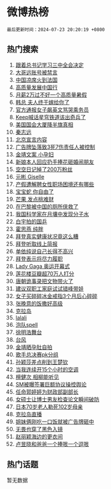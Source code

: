 # 微博热榜

`最后更新时间：2024-07-23 20:20:19 +0800`

## 热门搜索

1. [跟着总书记学习三中全会决定](https://m.weibo.cn/search?containerid=100103type%3D1%26t%3D10%26q%3D%23%E8%B7%9F%E7%9D%80%E6%80%BB%E4%B9%A6%E8%AE%B0%E5%AD%A6%E4%B9%A0%E4%B8%89%E4%B8%AD%E5%85%A8%E4%BC%9A%E5%86%B3%E5%AE%9A%23&stream_entry_id=51&isnewpage=1&extparam=seat%3D1%26c_type%3D51%26cate%3D10103%26filter_type%3Drealtimehot%26q%3D%2523%25E8%25B7%259F%25E7%259D%2580%25E6%2580%25BB%25E4%25B9%25A6%25E8%25AE%25B0%25E5%25AD%25A6%25E4%25B9%25A0%25E4%25B8%2589%25E4%25B8%25AD%25E5%2585%25A8%25E4%25BC%259A%25E5%2586%25B3%25E5%25AE%259A%2523%26dgr%3D0%26stream_entry_id%3D51%26pos%3D0%26display_time%3D1721737217%26pre_seqid%3D1721737217823923599227)
1. [大哥远账号被禁言](https://m.weibo.cn/search?containerid=100103type%3D1%26t%3D10%26q%3D%23%E5%A4%A7%E5%93%A5%E8%BF%9C%E8%B4%A6%E5%8F%B7%E8%A2%AB%E7%A6%81%E8%A8%80%23&stream_entry_id=31&isnewpage=1&extparam=seat%3D1%26cate%3D5001%26realpos%3D1%26dgr%3D0%26stream_entry_id%3D31%26c_type%3D31%26q%3D%2523%25E5%25A4%25A7%25E5%2593%25A5%25E8%25BF%259C%25E8%25B4%25A6%25E5%258F%25B7%25E8%25A2%25AB%25E7%25A6%2581%25E8%25A8%2580%2523%26filter_type%3Drealtimehot%26pos%3D0%26band_rank%3D1%26flag%3D1%26lcate%3D5001%26display_time%3D1721737217%26pre_seqid%3D1721737217823923599227)
1. [中国凉席火到法国](https://m.weibo.cn/search?containerid=100103type%3D1%26t%3D10%26q%3D%23%E4%B8%AD%E5%9B%BD%E5%87%89%E5%B8%AD%E7%81%AB%E5%88%B0%E6%B3%95%E5%9B%BD%23&stream_entry_id=31&isnewpage=1&extparam=seat%3D1%26cate%3D5001%26realpos%3D2%26dgr%3D0%26stream_entry_id%3D31%26c_type%3D31%26q%3D%2523%25E4%25B8%25AD%25E5%259B%25BD%25E5%2587%2589%25E5%25B8%25AD%25E7%2581%25AB%25E5%2588%25B0%25E6%25B3%2595%25E5%259B%25BD%2523%26filter_type%3Drealtimehot%26pos%3D1%26band_rank%3D2%26flag%3D1%26lcate%3D5001%26display_time%3D1721737217%26pre_seqid%3D1721737217823923599227)
1. [高质量发展中国行](https://m.weibo.cn/search?containerid=100103type%3D1%26t%3D10%26q%3D%23%E9%AB%98%E8%B4%A8%E9%87%8F%E5%8F%91%E5%B1%95%E4%B8%AD%E5%9B%BD%E8%A1%8C%23&stream_entry_id=31&isnewpage=1&extparam=seat%3D1%26cate%3D5001%26realpos%3D3%26dgr%3D0%26stream_entry_id%3D31%26c_type%3D31%26q%3D%2523%25E9%25AB%2598%25E8%25B4%25A8%25E9%2587%258F%25E5%258F%2591%25E5%25B1%2595%25E4%25B8%25AD%25E5%259B%25BD%25E8%25A1%258C%2523%26filter_type%3Drealtimehot%26pos%3D2%26band_rank%3D3%26flag%3D0%26lcate%3D5001%26display_time%3D1721737217%26pre_seqid%3D1721737217823923599227)
1. [月薪2万过不好一个高质量暑假](https://m.weibo.cn/search?containerid=100103type%3D1%26t%3D10%26q%3D%23%E6%9C%88%E8%96%AA2%E4%B8%87%E8%BF%87%E4%B8%8D%E5%A5%BD%E4%B8%80%E4%B8%AA%E9%AB%98%E8%B4%A8%E9%87%8F%E6%9A%91%E5%81%87%23&stream_entry_id=31&isnewpage=1&extparam=seat%3D1%26cate%3D5001%26realpos%3D4%26dgr%3D0%26stream_entry_id%3D31%26c_type%3D31%26q%3D%2523%25E6%259C%2588%25E8%2596%25AA2%25E4%25B8%2587%25E8%25BF%2587%25E4%25B8%258D%25E5%25A5%25BD%25E4%25B8%2580%25E4%25B8%25AA%25E9%25AB%2598%25E8%25B4%25A8%25E9%2587%258F%25E6%259A%2591%25E5%2581%2587%2523%26filter_type%3Drealtimehot%26pos%3D3%26band_rank%3D4%26flag%3D2%26lcate%3D5001%26display_time%3D1721737217%26pre_seqid%3D1721737217823923599227)
1. [韩总 夫人终于嫁给你了](https://m.weibo.cn/search?containerid=100103type%3D1%26t%3D10%26q%3D%E9%9F%A9%E6%80%BB+%E5%A4%AB%E4%BA%BA%E7%BB%88%E4%BA%8E%E5%AB%81%E7%BB%99%E4%BD%A0%E4%BA%86&stream_entry_id=31&isnewpage=1&extparam=seat%3D1%26cate%3D5001%26realpos%3D5%26dgr%3D0%26stream_entry_id%3D31%26c_type%3D31%26q%3D%25E9%259F%25A9%25E6%2580%25BB%2520%25E5%25A4%25AB%25E4%25BA%25BA%25E7%25BB%2588%25E4%25BA%258E%25E5%25AB%2581%25E7%25BB%2599%25E4%25BD%25A0%25E4%25BA%2586%26filter_type%3Drealtimehot%26pos%3D4%26band_rank%3D5%26flag%3D1%26lcate%3D5001%26display_time%3D1721737217%26pre_seqid%3D1721737217823923599227)
1. [官方通报女子飙英文骂哭乘务员](https://m.weibo.cn/search?containerid=100103type%3D1%26t%3D10%26q%3D%23%E5%AE%98%E6%96%B9%E9%80%9A%E6%8A%A5%E5%A5%B3%E5%AD%90%E9%A3%99%E8%8B%B1%E6%96%87%E9%AA%82%E5%93%AD%E4%B9%98%E5%8A%A1%E5%91%98%23&stream_entry_id=31&isnewpage=1&extparam=seat%3D1%26cate%3D5001%26realpos%3D6%26dgr%3D0%26stream_entry_id%3D31%26c_type%3D31%26q%3D%2523%25E5%25AE%2598%25E6%2596%25B9%25E9%2580%259A%25E6%258A%25A5%25E5%25A5%25B3%25E5%25AD%2590%25E9%25A3%2599%25E8%258B%25B1%25E6%2596%2587%25E9%25AA%2582%25E5%2593%25AD%25E4%25B9%2598%25E5%258A%25A1%25E5%2591%2598%2523%26filter_type%3Drealtimehot%26pos%3D5%26band_rank%3D6%26flag%3D0%26lcate%3D5001%26display_time%3D1721737217%26pre_seqid%3D1721737217823923599227)
1. [Keep喊话星穹铁道该出奇兵了](https://m.weibo.cn/search?containerid=100103type%3D1%26t%3D10%26q%3D%23Keep%E5%96%8A%E8%AF%9D%E6%98%9F%E7%A9%B9%E9%93%81%E9%81%93%E8%AF%A5%E5%87%BA%E5%A5%87%E5%85%B5%E4%BA%86%23&stream_entry_id=31&isnewpage=1&extparam=seat%3D1%26is_ad_pos%3D1%26cate%3D5001%26q%3D%2523Keep%25E5%2596%258A%25E8%25AF%259D%25E6%2598%259F%25E7%25A9%25B9%25E9%2593%2581%25E9%2581%2593%25E8%25AF%25A5%25E5%2587%25BA%25E5%25A5%2587%25E5%2585%25B5%25E4%25BA%2586%2523%26dgr%3D0%26stream_entry_id%3D31%26adid%3D246752%26pos%3D6%26topic_ad%3D1%26lcate%3D5001%26filter_type%3Drealtimehot%26band_rank%3D7%26c_type%3D31%26display_time%3D1721737217%26pre_seqid%3D1721737217823923599227)
1. [美国国会大厦降半旗真相](https://m.weibo.cn/search?containerid=100103type%3D1%26t%3D10%26q%3D%23%E7%BE%8E%E5%9B%BD%E5%9B%BD%E4%BC%9A%E5%A4%A7%E5%8E%A6%E9%99%8D%E5%8D%8A%E6%97%97%E7%9C%9F%E7%9B%B8%23&stream_entry_id=31&isnewpage=1&extparam=seat%3D1%26cate%3D5001%26realpos%3D7%26dgr%3D0%26stream_entry_id%3D31%26c_type%3D31%26q%3D%2523%25E7%25BE%258E%25E5%259B%25BD%25E5%259B%25BD%25E4%25BC%259A%25E5%25A4%25A7%25E5%258E%25A6%25E9%2599%258D%25E5%258D%258A%25E6%2597%2597%25E7%259C%259F%25E7%259B%25B8%2523%26filter_type%3Drealtimehot%26pos%3D7%26band_rank%3D7%26flag%3D0%26lcate%3D5001%26display_time%3D1721737217%26pre_seqid%3D1721737217823923599227)
1. [秦志远](https://m.weibo.cn/search?containerid=100103type%3D1%26t%3D10%26q%3D%E7%A7%A6%E5%BF%97%E8%BF%9C&stream_entry_id=31&isnewpage=1&extparam=seat%3D1%26cate%3D5001%26realpos%3D8%26dgr%3D0%26stream_entry_id%3D31%26c_type%3D31%26q%3D%25E7%25A7%25A6%25E5%25BF%2597%25E8%25BF%259C%26filter_type%3Drealtimehot%26pos%3D8%26band_rank%3D8%26flag%3D0%26lcate%3D5001%26display_time%3D1721737217%26pre_seqid%3D1721737217823923599227)
1. [北京宣言内容](https://m.weibo.cn/search?containerid=100103type%3D1%26t%3D10%26q%3D%23%E5%8C%97%E4%BA%AC%E5%AE%A3%E8%A8%80%E5%86%85%E5%AE%B9%23&stream_entry_id=31&isnewpage=1&extparam=seat%3D1%26cate%3D5001%26realpos%3D9%26dgr%3D0%26stream_entry_id%3D31%26c_type%3D31%26q%3D%2523%25E5%258C%2597%25E4%25BA%25AC%25E5%25AE%25A3%25E8%25A8%2580%25E5%2586%2585%25E5%25AE%25B9%2523%26filter_type%3Drealtimehot%26pos%3D9%26band_rank%3D9%26flag%3D0%26lcate%3D5001%26display_time%3D1721737217%26pre_seqid%3D1721737217823923599227)
1. [广告牌坠落致3死7伤责任人被控制](https://m.weibo.cn/search?containerid=100103type%3D1%26t%3D10%26q%3D%23%E5%B9%BF%E5%91%8A%E7%89%8C%E5%9D%A0%E8%90%BD%E8%87%B43%E6%AD%BB7%E4%BC%A4%E8%B4%A3%E4%BB%BB%E4%BA%BA%E8%A2%AB%E6%8E%A7%E5%88%B6%23&stream_entry_id=31&isnewpage=1&extparam=seat%3D1%26cate%3D5001%26realpos%3D10%26dgr%3D0%26stream_entry_id%3D31%26c_type%3D31%26q%3D%2523%25E5%25B9%25BF%25E5%2591%258A%25E7%2589%258C%25E5%259D%25A0%25E8%2590%25BD%25E8%2587%25B43%25E6%25AD%25BB7%25E4%25BC%25A4%25E8%25B4%25A3%25E4%25BB%25BB%25E4%25BA%25BA%25E8%25A2%25AB%25E6%258E%25A7%25E5%2588%25B6%2523%26filter_type%3Drealtimehot%26pos%3D10%26band_rank%3D10%26flag%3D0%26lcate%3D5001%26display_time%3D1721737217%26pre_seqid%3D1721737217823923599227)
1. [金靖文案 小孕妇](https://m.weibo.cn/search?containerid=100103type%3D1%26t%3D10%26q%3D%E9%87%91%E9%9D%96%E6%96%87%E6%A1%88+%E5%B0%8F%E5%AD%95%E5%A6%87&stream_entry_id=31&isnewpage=1&extparam=seat%3D1%26cate%3D5001%26realpos%3D11%26dgr%3D0%26stream_entry_id%3D31%26c_type%3D31%26q%3D%25E9%2587%2591%25E9%259D%2596%25E6%2596%2587%25E6%25A1%2588%2520%25E5%25B0%258F%25E5%25AD%2595%25E5%25A6%2587%26filter_type%3Drealtimehot%26pos%3D11%26band_rank%3D11%26flag%3D1%26lcate%3D5001%26display_time%3D1721737217%26pre_seqid%3D1721737217823923599227)
1. [新娘本人回应扔手捧花砸婚闹朋友](https://m.weibo.cn/search?containerid=100103type%3D1%26t%3D10%26q%3D%23%E6%96%B0%E5%A8%98%E6%9C%AC%E4%BA%BA%E5%9B%9E%E5%BA%94%E6%89%94%E6%89%8B%E6%8D%A7%E8%8A%B1%E7%A0%B8%E5%A9%9A%E9%97%B9%E6%9C%8B%E5%8F%8B%23&stream_entry_id=31&isnewpage=1&extparam=seat%3D1%26cate%3D5001%26realpos%3D12%26dgr%3D0%26stream_entry_id%3D31%26c_type%3D31%26q%3D%2523%25E6%2596%25B0%25E5%25A8%2598%25E6%259C%25AC%25E4%25BA%25BA%25E5%259B%259E%25E5%25BA%2594%25E6%2589%2594%25E6%2589%258B%25E6%258D%25A7%25E8%258A%25B1%25E7%25A0%25B8%25E5%25A9%259A%25E9%2597%25B9%25E6%259C%258B%25E5%258F%258B%2523%26filter_type%3Drealtimehot%26pos%3D12%26band_rank%3D12%26flag%3D1%26lcate%3D5001%26display_time%3D1721737217%26pre_seqid%3D1721737217823923599227)
1. [空空日记掉了200万粉丝](https://m.weibo.cn/search?containerid=100103type%3D1%26t%3D10%26q%3D%23%E7%A9%BA%E7%A9%BA%E6%97%A5%E8%AE%B0%E6%8E%89%E4%BA%86200%E4%B8%87%E7%B2%89%E4%B8%9D%23&stream_entry_id=31&isnewpage=1&extparam=seat%3D1%26cate%3D5001%26realpos%3D13%26dgr%3D0%26stream_entry_id%3D31%26c_type%3D31%26q%3D%2523%25E7%25A9%25BA%25E7%25A9%25BA%25E6%2597%25A5%25E8%25AE%25B0%25E6%258E%2589%25E4%25BA%2586200%25E4%25B8%2587%25E7%25B2%2589%25E4%25B8%259D%2523%26filter_type%3Drealtimehot%26pos%3D13%26band_rank%3D13%26flag%3D1%26lcate%3D5001%26display_time%3D1721737217%26pre_seqid%3D1721737217823923599227)
1. [元彬 Giselle](https://m.weibo.cn/search?containerid=100103type%3D1%26t%3D10%26q%3D%E5%85%83%E5%BD%AC+Giselle&stream_entry_id=31&isnewpage=1&extparam=seat%3D1%26cate%3D5001%26realpos%3D14%26dgr%3D0%26stream_entry_id%3D31%26c_type%3D31%26q%3D%25E5%2585%2583%25E5%25BD%25AC%2520Giselle%26filter_type%3Drealtimehot%26pos%3D14%26band_rank%3D14%26flag%3D1%26lcate%3D5001%26display_time%3D1721737217%26pre_seqid%3D1721737217823923599227)
1. [产假遭解聘女性职场困境还有哪些](https://m.weibo.cn/search?containerid=100103type%3D1%26t%3D10%26q%3D%23%E4%BA%A7%E5%81%87%E9%81%AD%E8%A7%A3%E8%81%98%E5%A5%B3%E6%80%A7%E8%81%8C%E5%9C%BA%E5%9B%B0%E5%A2%83%E8%BF%98%E6%9C%89%E5%93%AA%E4%BA%9B%23&stream_entry_id=31&isnewpage=1&extparam=seat%3D1%26cate%3D5001%26realpos%3D15%26dgr%3D0%26stream_entry_id%3D31%26c_type%3D31%26q%3D%2523%25E4%25BA%25A7%25E5%2581%2587%25E9%2581%25AD%25E8%25A7%25A3%25E8%2581%2598%25E5%25A5%25B3%25E6%2580%25A7%25E8%2581%258C%25E5%259C%25BA%25E5%259B%25B0%25E5%25A2%2583%25E8%25BF%2598%25E6%259C%2589%25E5%2593%25AA%25E4%25BA%259B%2523%26filter_type%3Drealtimehot%26pos%3D15%26band_rank%3D15%26flag%3D1%26lcate%3D5001%26display_time%3D1721737217%26pre_seqid%3D1721737217823923599227)
1. [宝宝蛇 你自由了](https://m.weibo.cn/search?containerid=100103type%3D1%26t%3D10%26q%3D%E5%AE%9D%E5%AE%9D%E8%9B%87+%E4%BD%A0%E8%87%AA%E7%94%B1%E4%BA%86&stream_entry_id=31&isnewpage=1&extparam=seat%3D1%26cate%3D5001%26realpos%3D16%26dgr%3D0%26stream_entry_id%3D31%26c_type%3D31%26q%3D%25E5%25AE%259D%25E5%25AE%259D%25E8%259B%2587%2520%25E4%25BD%25A0%25E8%2587%25AA%25E7%2594%25B1%25E4%25BA%2586%26filter_type%3Drealtimehot%26pos%3D16%26band_rank%3D16%26flag%3D0%26lcate%3D5001%26display_time%3D1721737217%26pre_seqid%3D1721737217823923599227)
1. [芒果 发点桃难财](https://m.weibo.cn/search?containerid=100103type%3D1%26t%3D10%26q%3D%E8%8A%92%E6%9E%9C+%E5%8F%91%E7%82%B9%E6%A1%83%E9%9A%BE%E8%B4%A2&stream_entry_id=31&isnewpage=1&extparam=seat%3D1%26cate%3D5001%26realpos%3D17%26dgr%3D0%26stream_entry_id%3D31%26c_type%3D31%26q%3D%25E8%258A%2592%25E6%259E%259C%2520%25E5%258F%2591%25E7%2582%25B9%25E6%25A1%2583%25E9%259A%25BE%25E8%25B4%25A2%26filter_type%3Drealtimehot%26pos%3D17%26band_rank%3D17%26flag%3D2%26lcate%3D5001%26display_time%3D1721737217%26pre_seqid%3D1721737217823923599227)
1. [在巴黎被中国的厕所侠救了](https://m.weibo.cn/search?containerid=100103type%3D1%26t%3D10%26q%3D%23%E5%9C%A8%E5%B7%B4%E9%BB%8E%E8%A2%AB%E4%B8%AD%E5%9B%BD%E7%9A%84%E5%8E%95%E6%89%80%E4%BE%A0%E6%95%91%E4%BA%86%23&stream_entry_id=31&isnewpage=1&extparam=seat%3D1%26cate%3D5001%26realpos%3D18%26dgr%3D0%26stream_entry_id%3D31%26c_type%3D31%26q%3D%2523%25E5%259C%25A8%25E5%25B7%25B4%25E9%25BB%258E%25E8%25A2%25AB%25E4%25B8%25AD%25E5%259B%25BD%25E7%259A%2584%25E5%258E%2595%25E6%2589%2580%25E4%25BE%25A0%25E6%2595%2591%25E4%25BA%2586%2523%26filter_type%3Drealtimehot%26pos%3D18%26band_rank%3D18%26flag%3D0%26lcate%3D5001%26display_time%3D1721737217%26pre_seqid%3D1721737217823923599227)
1. [我国科学家在月壤中发现分子水](https://m.weibo.cn/search?containerid=100103type%3D1%26t%3D10%26q%3D%23%E6%88%91%E5%9B%BD%E7%A7%91%E5%AD%A6%E5%AE%B6%E5%9C%A8%E6%9C%88%E5%A3%A4%E4%B8%AD%E5%8F%91%E7%8E%B0%E5%88%86%E5%AD%90%E6%B0%B4%23&stream_entry_id=31&isnewpage=1&extparam=seat%3D1%26cate%3D5001%26realpos%3D19%26dgr%3D0%26stream_entry_id%3D31%26c_type%3D31%26q%3D%2523%25E6%2588%2591%25E5%259B%25BD%25E7%25A7%2591%25E5%25AD%25A6%25E5%25AE%25B6%25E5%259C%25A8%25E6%259C%2588%25E5%25A3%25A4%25E4%25B8%25AD%25E5%258F%2591%25E7%258E%25B0%25E5%2588%2586%25E5%25AD%2590%25E6%25B0%25B4%2523%26filter_type%3Drealtimehot%26pos%3D19%26band_rank%3D19%26flag%3D0%26lcate%3D5001%26display_time%3D1721737217%26pre_seqid%3D1721737217823923599227)
1. [白宇拍的国乒](https://m.weibo.cn/search?containerid=100103type%3D1%26t%3D10%26q%3D%E7%99%BD%E5%AE%87%E6%8B%8D%E7%9A%84%E5%9B%BD%E4%B9%92&stream_entry_id=31&isnewpage=1&extparam=seat%3D1%26cate%3D5001%26realpos%3D20%26dgr%3D0%26stream_entry_id%3D31%26c_type%3D31%26q%3D%25E7%2599%25BD%25E5%25AE%2587%25E6%258B%258D%25E7%259A%2584%25E5%259B%25BD%25E4%25B9%2592%26filter_type%3Drealtimehot%26pos%3D20%26band_rank%3D20%26flag%3D1%26lcate%3D5001%26display_time%3D1721737217%26pre_seqid%3D1721737217823923599227)
1. [霍思燕 纯胖](https://m.weibo.cn/search?containerid=100103type%3D1%26t%3D10%26q%3D%E9%9C%8D%E6%80%9D%E7%87%95+%E7%BA%AF%E8%83%96&stream_entry_id=31&isnewpage=1&extparam=seat%3D1%26cate%3D5001%26realpos%3D21%26dgr%3D0%26stream_entry_id%3D31%26c_type%3D31%26q%3D%25E9%259C%258D%25E6%2580%259D%25E7%2587%2595%2520%25E7%25BA%25AF%25E8%2583%2596%26filter_type%3Drealtimehot%26pos%3D21%26band_rank%3D21%26flag%3D2%26lcate%3D5001%26display_time%3D1721737217%26pre_seqid%3D1721737217823923599227)
1. [拜登真实健康状况竟这么糟](https://m.weibo.cn/search?containerid=100103type%3D1%26t%3D10%26q%3D%23%E6%8B%9C%E7%99%BB%E7%9C%9F%E5%AE%9E%E5%81%A5%E5%BA%B7%E7%8A%B6%E5%86%B5%E7%AB%9F%E8%BF%99%E4%B9%88%E7%B3%9F%23&stream_entry_id=31&isnewpage=1&extparam=seat%3D1%26cate%3D5001%26realpos%3D22%26dgr%3D0%26stream_entry_id%3D31%26c_type%3D31%26q%3D%2523%25E6%258B%259C%25E7%2599%25BB%25E7%259C%259F%25E5%25AE%259E%25E5%2581%25A5%25E5%25BA%25B7%25E7%258A%25B6%25E5%2586%25B5%25E7%25AB%259F%25E8%25BF%2599%25E4%25B9%2588%25E7%25B3%259F%2523%26filter_type%3Drealtimehot%26pos%3D22%26band_rank%3D22%26flag%3D0%26lcate%3D5001%26display_time%3D1721737217%26pre_seqid%3D1721737217823923599227)
1. [拜登听取线上简报](https://m.weibo.cn/search?containerid=100103type%3D1%26t%3D10%26q%3D%23%E6%8B%9C%E7%99%BB%E5%90%AC%E5%8F%96%E7%BA%BF%E4%B8%8A%E7%AE%80%E6%8A%A5%23&stream_entry_id=31&isnewpage=1&extparam=seat%3D1%26cate%3D5001%26realpos%3D23%26dgr%3D0%26stream_entry_id%3D31%26c_type%3D31%26q%3D%2523%25E6%258B%259C%25E7%2599%25BB%25E5%2590%25AC%25E5%258F%2596%25E7%25BA%25BF%25E4%25B8%258A%25E7%25AE%2580%25E6%258A%25A5%2523%26filter_type%3Drealtimehot%26pos%3D23%26band_rank%3D23%26flag%3D0%26lcate%3D5001%26display_time%3D1721737217%26pre_seqid%3D1721737217823923599227)
1. [单依纯说自己长得不高兴](https://m.weibo.cn/search?containerid=100103type%3D1%26t%3D10%26q%3D%23%E5%8D%95%E4%BE%9D%E7%BA%AF%E8%AF%B4%E8%87%AA%E5%B7%B1%E9%95%BF%E5%BE%97%E4%B8%8D%E9%AB%98%E5%85%B4%23&stream_entry_id=31&isnewpage=1&extparam=seat%3D1%26cate%3D5001%26realpos%3D24%26dgr%3D0%26stream_entry_id%3D31%26c_type%3D31%26q%3D%2523%25E5%258D%2595%25E4%25BE%259D%25E7%25BA%25AF%25E8%25AF%25B4%25E8%2587%25AA%25E5%25B7%25B1%25E9%2595%25BF%25E5%25BE%2597%25E4%25B8%258D%25E9%25AB%2598%25E5%2585%25B4%2523%26filter_type%3Drealtimehot%26pos%3D24%26band_rank%3D24%26flag%3D1%26lcate%3D5001%26display_time%3D1721737217%26pre_seqid%3D1721737217823923599227)
1. [拜登表示将尽力履职](https://m.weibo.cn/search?containerid=100103type%3D1%26t%3D10%26q%3D%23%E6%8B%9C%E7%99%BB%E8%A1%A8%E7%A4%BA%E5%B0%86%E5%B0%BD%E5%8A%9B%E5%B1%A5%E8%81%8C%23&stream_entry_id=31&isnewpage=1&extparam=seat%3D1%26cate%3D5001%26realpos%3D25%26dgr%3D0%26stream_entry_id%3D31%26c_type%3D31%26q%3D%2523%25E6%258B%259C%25E7%2599%25BB%25E8%25A1%25A8%25E7%25A4%25BA%25E5%25B0%2586%25E5%25B0%25BD%25E5%258A%259B%25E5%25B1%25A5%25E8%2581%258C%2523%26filter_type%3Drealtimehot%26pos%3D25%26band_rank%3D25%26flag%3D0%26lcate%3D5001%26display_time%3D1721737217%26pre_seqid%3D1721737217823923599227)
1. [Lady Gaga 奥运开幕式](https://m.weibo.cn/search?containerid=100103type%3D1%26t%3D10%26q%3DLady+Gaga+%E5%A5%A5%E8%BF%90%E5%BC%80%E5%B9%95%E5%BC%8F&stream_entry_id=31&isnewpage=1&extparam=seat%3D1%26cate%3D5001%26realpos%3D26%26dgr%3D0%26stream_entry_id%3D31%26c_type%3D31%26q%3DLady%2520Gaga%2520%25E5%25A5%25A5%25E8%25BF%2590%25E5%25BC%2580%25E5%25B9%2595%25E5%25BC%258F%26filter_type%3Drealtimehot%26pos%3D26%26band_rank%3D26%26flag%3D1%26lcate%3D5001%26display_time%3D1721737217%26pre_seqid%3D1721737217823923599227)
1. [莲花楼豆瓣超70万人打分](https://m.weibo.cn/search?containerid=100103type%3D1%26t%3D10%26q%3D%23%E8%8E%B2%E8%8A%B1%E6%A5%BC%E8%B1%86%E7%93%A3%E8%B6%8570%E4%B8%87%E4%BA%BA%E6%89%93%E5%88%86%23&stream_entry_id=31&isnewpage=1&extparam=seat%3D1%26cate%3D5001%26realpos%3D27%26dgr%3D0%26stream_entry_id%3D31%26c_type%3D31%26q%3D%2523%25E8%258E%25B2%25E8%258A%25B1%25E6%25A5%25BC%25E8%25B1%2586%25E7%2593%25A3%25E8%25B6%258570%25E4%25B8%2587%25E4%25BA%25BA%25E6%2589%2593%25E5%2588%2586%2523%26filter_type%3Drealtimehot%26pos%3D27%26band_rank%3D27%26flag%3D1%26lcate%3D5001%26display_time%3D1721737217%26pre_seqid%3D1721737217823923599227)
1. [唐朝诡事录把文物带火了](https://m.weibo.cn/search?containerid=100103type%3D1%26t%3D10%26q%3D%23%E5%94%90%E6%9C%9D%E8%AF%A1%E4%BA%8B%E5%BD%95%E6%8A%8A%E6%96%87%E7%89%A9%E5%B8%A6%E7%81%AB%E4%BA%86%23&stream_entry_id=31&isnewpage=1&extparam=seat%3D1%26cate%3D5001%26realpos%3D28%26dgr%3D0%26stream_entry_id%3D31%26c_type%3D31%26q%3D%2523%25E5%2594%2590%25E6%259C%259D%25E8%25AF%25A1%25E4%25BA%258B%25E5%25BD%2595%25E6%258A%258A%25E6%2596%2587%25E7%2589%25A9%25E5%25B8%25A6%25E7%2581%25AB%25E4%25BA%2586%2523%26filter_type%3Drealtimehot%26pos%3D28%26band_rank%3D28%26flag%3D1%26lcate%3D5001%26display_time%3D1721737217%26pre_seqid%3D1721737217823923599227)
1. [建议双职工家庭试试错峰带娃](https://m.weibo.cn/search?containerid=100103type%3D1%26t%3D10%26q%3D%23%E5%BB%BA%E8%AE%AE%E5%8F%8C%E8%81%8C%E5%B7%A5%E5%AE%B6%E5%BA%AD%E8%AF%95%E8%AF%95%E9%94%99%E5%B3%B0%E5%B8%A6%E5%A8%83%23&stream_entry_id=31&isnewpage=1&extparam=seat%3D1%26cate%3D5001%26realpos%3D29%26dgr%3D0%26stream_entry_id%3D31%26c_type%3D31%26q%3D%2523%25E5%25BB%25BA%25E8%25AE%25AE%25E5%258F%258C%25E8%2581%258C%25E5%25B7%25A5%25E5%25AE%25B6%25E5%25BA%25AD%25E8%25AF%2595%25E8%25AF%2595%25E9%2594%2599%25E5%25B3%25B0%25E5%25B8%25A6%25E5%25A8%2583%2523%26filter_type%3Drealtimehot%26pos%3D29%26band_rank%3D29%26flag%3D0%26lcate%3D5001%26display_time%3D1721737217%26pre_seqid%3D1721737217823923599227)
1. [女子买碎碎冰金戒指3个月后心碎碎](https://m.weibo.cn/search?containerid=100103type%3D1%26t%3D10%26q%3D%23%E5%A5%B3%E5%AD%90%E4%B9%B0%E7%A2%8E%E7%A2%8E%E5%86%B0%E9%87%91%E6%88%92%E6%8C%873%E4%B8%AA%E6%9C%88%E5%90%8E%E5%BF%83%E7%A2%8E%E7%A2%8E%23&stream_entry_id=31&isnewpage=1&extparam=seat%3D1%26cate%3D5001%26realpos%3D30%26dgr%3D0%26stream_entry_id%3D31%26c_type%3D31%26q%3D%2523%25E5%25A5%25B3%25E5%25AD%2590%25E4%25B9%25B0%25E7%25A2%258E%25E7%25A2%258E%25E5%2586%25B0%25E9%2587%2591%25E6%2588%2592%25E6%258C%25873%25E4%25B8%25AA%25E6%259C%2588%25E5%2590%258E%25E5%25BF%2583%25E7%25A2%258E%25E7%25A2%258E%2523%26filter_type%3Drealtimehot%26pos%3D30%26band_rank%3D30%26flag%3D0%26lcate%3D5001%26display_time%3D1721737217%26pre_seqid%3D1721737217823923599227)
1. [张晚意的饭撒好高级](https://m.weibo.cn/search?containerid=100103type%3D1%26t%3D10%26q%3D%E5%BC%A0%E6%99%9A%E6%84%8F%E7%9A%84%E9%A5%AD%E6%92%92%E5%A5%BD%E9%AB%98%E7%BA%A7&stream_entry_id=31&isnewpage=1&extparam=seat%3D1%26cate%3D5001%26realpos%3D31%26dgr%3D0%26stream_entry_id%3D31%26c_type%3D31%26q%3D%25E5%25BC%25A0%25E6%2599%259A%25E6%2584%258F%25E7%259A%2584%25E9%25A5%25AD%25E6%2592%2592%25E5%25A5%25BD%25E9%25AB%2598%25E7%25BA%25A7%26filter_type%3Drealtimehot%26pos%3D31%26band_rank%3D31%26flag%3D1%26lcate%3D5001%26display_time%3D1721737217%26pre_seqid%3D1721737217823923599227)
1. [克拉岛](https://m.weibo.cn/search?containerid=100103type%3D1%26t%3D10%26q%3D%E5%85%8B%E6%8B%89%E5%B2%9B&stream_entry_id=31&isnewpage=1&extparam=seat%3D1%26cate%3D5001%26realpos%3D32%26dgr%3D0%26stream_entry_id%3D31%26c_type%3D31%26q%3D%25E5%2585%258B%25E6%258B%2589%25E5%25B2%259B%26filter_type%3Drealtimehot%26pos%3D32%26band_rank%3D32%26flag%3D1%26lcate%3D5001%26display_time%3D1721737217%26pre_seqid%3D1721737217823923599227)
1. [lalali](https://m.weibo.cn/search?containerid=100103type%3D1%26t%3D10%26q%3Dlalali&stream_entry_id=31&isnewpage=1&extparam=seat%3D1%26cate%3D5001%26realpos%3D33%26dgr%3D0%26stream_entry_id%3D31%26c_type%3D31%26q%3Dlalali%26filter_type%3Drealtimehot%26pos%3D33%26band_rank%3D33%26flag%3D1%26lcate%3D5001%26display_time%3D1721737217%26pre_seqid%3D1721737217823923599227)
1. [泡队spell](https://m.weibo.cn/search?containerid=100103type%3D1%26t%3D10%26q%3D%E6%B3%A1%E9%98%9Fspell&stream_entry_id=31&isnewpage=1&extparam=seat%3D1%26cate%3D5001%26realpos%3D34%26dgr%3D0%26stream_entry_id%3D31%26c_type%3D31%26q%3D%25E6%25B3%25A1%25E9%2598%259Fspell%26filter_type%3Drealtimehot%26pos%3D34%26band_rank%3D34%26flag%3D1%26lcate%3D5001%26display_time%3D1721737217%26pre_seqid%3D1721737217823923599227)
1. [徐明浩舞台](https://m.weibo.cn/search?containerid=100103type%3D1%26t%3D10%26q%3D%E5%BE%90%E6%98%8E%E6%B5%A9%E8%88%9E%E5%8F%B0&stream_entry_id=31&isnewpage=1&extparam=seat%3D1%26cate%3D5001%26realpos%3D35%26dgr%3D0%26stream_entry_id%3D31%26c_type%3D31%26q%3D%25E5%25BE%2590%25E6%2598%258E%25E6%25B5%25A9%25E8%2588%259E%25E5%258F%25B0%26filter_type%3Drealtimehot%26pos%3D35%26band_rank%3D35%26flag%3D1%26lcate%3D5001%26display_time%3D1721737217%26pre_seqid%3D1721737217823923599227)
1. [台风](https://m.weibo.cn/search?containerid=100103type%3D1%26t%3D10%26q%3D%E5%8F%B0%E9%A3%8E&stream_entry_id=31&isnewpage=1&extparam=seat%3D1%26cate%3D5001%26realpos%3D36%26dgr%3D0%26stream_entry_id%3D31%26c_type%3D31%26q%3D%25E5%258F%25B0%25E9%25A3%258E%26filter_type%3Drealtimehot%26pos%3D36%26band_rank%3D36%26flag%3D0%26lcate%3D5001%26display_time%3D1721737217%26pre_seqid%3D1721737217823923599227)
1. [金靖晒孕肚自拍](https://m.weibo.cn/search?containerid=100103type%3D1%26t%3D10%26q%3D%23%E9%87%91%E9%9D%96%E6%99%92%E5%AD%95%E8%82%9A%E8%87%AA%E6%8B%8D%23&stream_entry_id=31&isnewpage=1&extparam=seat%3D1%26cate%3D5001%26realpos%3D37%26dgr%3D0%26stream_entry_id%3D31%26c_type%3D31%26q%3D%2523%25E9%2587%2591%25E9%259D%2596%25E6%2599%2592%25E5%25AD%2595%25E8%2582%259A%25E8%2587%25AA%25E6%258B%258D%2523%26filter_type%3Drealtimehot%26pos%3D37%26band_rank%3D37%26flag%3D0%26lcate%3D5001%26display_time%3D1721737217%26pre_seqid%3D1721737217823923599227)
1. [歌手总决赛pk分组](https://m.weibo.cn/search?containerid=100103type%3D1%26t%3D10%26q%3D%23%E6%AD%8C%E6%89%8B%E6%80%BB%E5%86%B3%E8%B5%9Bpk%E5%88%86%E7%BB%84%23&stream_entry_id=31&isnewpage=1&extparam=seat%3D1%26cate%3D5001%26realpos%3D38%26dgr%3D0%26stream_entry_id%3D31%26c_type%3D31%26q%3D%2523%25E6%25AD%258C%25E6%2589%258B%25E6%2580%25BB%25E5%2586%25B3%25E8%25B5%259Bpk%25E5%2588%2586%25E7%25BB%2584%2523%26filter_type%3Drealtimehot%26pos%3D38%26band_rank%3D38%26flag%3D0%26lcate%3D5001%26display_time%3D1721737217%26pre_seqid%3D1721737217823923599227)
1. [孙颖莎差点削到王楚钦](https://m.weibo.cn/search?containerid=100103type%3D1%26t%3D10%26q%3D%23%E5%AD%99%E9%A2%96%E8%8E%8E%E5%B7%AE%E7%82%B9%E5%89%8A%E5%88%B0%E7%8E%8B%E6%A5%9A%E9%92%A6%23&stream_entry_id=31&isnewpage=1&extparam=seat%3D1%26cate%3D5001%26realpos%3D39%26dgr%3D0%26stream_entry_id%3D31%26c_type%3D31%26q%3D%2523%25E5%25AD%2599%25E9%25A2%2596%25E8%258E%258E%25E5%25B7%25AE%25E7%2582%25B9%25E5%2589%258A%25E5%2588%25B0%25E7%258E%258B%25E6%25A5%259A%25E9%2592%25A6%2523%26filter_type%3Drealtimehot%26pos%3D39%26band_rank%3D39%26flag%3D0%26lcate%3D5001%26display_time%3D1721737217%26pre_seqid%3D1721737217823923599227)
1. [当我连续开15个小时的空调](https://m.weibo.cn/search?containerid=100103type%3D1%26t%3D10%26q%3D%23%E5%BD%93%E6%88%91%E8%BF%9E%E7%BB%AD%E5%BC%8015%E4%B8%AA%E5%B0%8F%E6%97%B6%E7%9A%84%E7%A9%BA%E8%B0%83%23&stream_entry_id=31&isnewpage=1&extparam=seat%3D1%26cate%3D5001%26realpos%3D40%26dgr%3D0%26stream_entry_id%3D31%26c_type%3D31%26q%3D%2523%25E5%25BD%2593%25E6%2588%2591%25E8%25BF%259E%25E7%25BB%25AD%25E5%25BC%258015%25E4%25B8%25AA%25E5%25B0%258F%25E6%2597%25B6%25E7%259A%2584%25E7%25A9%25BA%25E8%25B0%2583%2523%26filter_type%3Drealtimehot%26pos%3D40%26band_rank%3D40%26flag%3D1%26lcate%3D5001%26display_time%3D1721737217%26pre_seqid%3D1721737217823923599227)
1. [檀健次 相柳能听见](https://m.weibo.cn/search?containerid=100103type%3D1%26t%3D10%26q%3D%E6%AA%80%E5%81%A5%E6%AC%A1+%E7%9B%B8%E6%9F%B3%E8%83%BD%E5%90%AC%E8%A7%81&stream_entry_id=31&isnewpage=1&extparam=seat%3D1%26cate%3D5001%26realpos%3D41%26dgr%3D0%26stream_entry_id%3D31%26c_type%3D31%26q%3D%25E6%25AA%2580%25E5%2581%25A5%25E6%25AC%25A1%2520%25E7%259B%25B8%25E6%259F%25B3%25E8%2583%25BD%25E5%2590%25AC%25E8%25A7%2581%26filter_type%3Drealtimehot%26pos%3D41%26band_rank%3D41%26flag%3D1%26lcate%3D5001%26display_time%3D1721737217%26pre_seqid%3D1721737217823923599227)
1. [SM被曝签署巨额协议操控舆论](https://m.weibo.cn/search?containerid=100103type%3D1%26t%3D10%26q%3D%23SM%E8%A2%AB%E6%9B%9D%E7%AD%BE%E7%BD%B2%E5%B7%A8%E9%A2%9D%E5%8D%8F%E8%AE%AE%E6%93%8D%E6%8E%A7%E8%88%86%E8%AE%BA%23&stream_entry_id=31&isnewpage=1&extparam=seat%3D1%26cate%3D5001%26realpos%3D42%26dgr%3D0%26stream_entry_id%3D31%26c_type%3D31%26q%3D%2523SM%25E8%25A2%25AB%25E6%259B%259D%25E7%25AD%25BE%25E7%25BD%25B2%25E5%25B7%25A8%25E9%25A2%259D%25E5%258D%258F%25E8%25AE%25AE%25E6%2593%258D%25E6%258E%25A7%25E8%2588%2586%25E8%25AE%25BA%2523%26filter_type%3Drealtimehot%26pos%3D42%26band_rank%3D42%26flag%3D1%26lcate%3D5001%26display_time%3D1721737217%26pre_seqid%3D1721737217823923599227)
1. [任命郭婷婷为财政部副部长](https://m.weibo.cn/search?containerid=100103type%3D1%26t%3D10%26q%3D%23%E4%BB%BB%E5%91%BD%E9%83%AD%E5%A9%B7%E5%A9%B7%E4%B8%BA%E8%B4%A2%E6%94%BF%E9%83%A8%E5%89%AF%E9%83%A8%E9%95%BF%23&stream_entry_id=31&isnewpage=1&extparam=seat%3D1%26cate%3D5001%26realpos%3D43%26dgr%3D0%26stream_entry_id%3D31%26c_type%3D31%26q%3D%2523%25E4%25BB%25BB%25E5%2591%25BD%25E9%2583%25AD%25E5%25A9%25B7%25E5%25A9%25B7%25E4%25B8%25BA%25E8%25B4%25A2%25E6%2594%25BF%25E9%2583%25A8%25E5%2589%25AF%25E9%2583%25A8%25E9%2595%25BF%2523%26filter_type%3Drealtimehot%26pos%3D43%26band_rank%3D43%26flag%3D1%26lcate%3D5001%26display_time%3D1721737217%26pre_seqid%3D1721737217823923599227)
1. [女硕士让博士男友检查论文瞬间破防](https://m.weibo.cn/search?containerid=100103type%3D1%26t%3D10%26q%3D%23%E5%A5%B3%E7%A1%95%E5%A3%AB%E8%AE%A9%E5%8D%9A%E5%A3%AB%E7%94%B7%E5%8F%8B%E6%A3%80%E6%9F%A5%E8%AE%BA%E6%96%87%E7%9E%AC%E9%97%B4%E7%A0%B4%E9%98%B2%23&stream_entry_id=31&isnewpage=1&extparam=seat%3D1%26cate%3D5001%26realpos%3D44%26dgr%3D0%26stream_entry_id%3D31%26c_type%3D31%26q%3D%2523%25E5%25A5%25B3%25E7%25A1%2595%25E5%25A3%25AB%25E8%25AE%25A9%25E5%258D%259A%25E5%25A3%25AB%25E7%2594%25B7%25E5%258F%258B%25E6%25A3%2580%25E6%259F%25A5%25E8%25AE%25BA%25E6%2596%2587%25E7%259E%25AC%25E9%2597%25B4%25E7%25A0%25B4%25E9%2598%25B2%2523%26filter_type%3Drealtimehot%26pos%3D44%26band_rank%3D44%26flag%3D0%26lcate%3D5001%26display_time%3D1721737217%26pre_seqid%3D1721737217823923599227)
1. [日本70岁老人勒死102岁母亲](https://m.weibo.cn/search?containerid=100103type%3D1%26t%3D10%26q%3D%23%E6%97%A5%E6%9C%AC70%E5%B2%81%E8%80%81%E4%BA%BA%E5%8B%92%E6%AD%BB102%E5%B2%81%E6%AF%8D%E4%BA%B2%23&stream_entry_id=31&isnewpage=1&extparam=seat%3D1%26cate%3D5001%26realpos%3D45%26dgr%3D0%26stream_entry_id%3D31%26c_type%3D31%26q%3D%2523%25E6%2597%25A5%25E6%259C%25AC70%25E5%25B2%2581%25E8%2580%2581%25E4%25BA%25BA%25E5%258B%2592%25E6%25AD%25BB102%25E5%25B2%2581%25E6%25AF%258D%25E4%25BA%25B2%2523%26filter_type%3Drealtimehot%26pos%3D45%26band_rank%3D45%26flag%3D0%26lcate%3D5001%26display_time%3D1721737217%26pre_seqid%3D1721737217823923599227)
1. [克拉岛直播](https://m.weibo.cn/search?containerid=100103type%3D1%26t%3D10%26q%3D%E5%85%8B%E6%8B%89%E5%B2%9B%E7%9B%B4%E6%92%AD&stream_entry_id=31&isnewpage=1&extparam=seat%3D1%26cate%3D5001%26realpos%3D46%26dgr%3D0%26stream_entry_id%3D31%26c_type%3D31%26q%3D%25E5%2585%258B%25E6%258B%2589%25E5%25B2%259B%25E7%259B%25B4%25E6%2592%25AD%26filter_type%3Drealtimehot%26pos%3D46%26band_rank%3D46%26flag%3D0%26lcate%3D5001%26display_time%3D1721737217%26pre_seqid%3D1721737217823923599227)
1. [姐妹俩刚吃一口饭就被广告牌砸中](https://m.weibo.cn/search?containerid=100103type%3D1%26t%3D10%26q%3D%23%E5%A7%90%E5%A6%B9%E4%BF%A9%E5%88%9A%E5%90%83%E4%B8%80%E5%8F%A3%E9%A5%AD%E5%B0%B1%E8%A2%AB%E5%B9%BF%E5%91%8A%E7%89%8C%E7%A0%B8%E4%B8%AD%23&stream_entry_id=31&isnewpage=1&extparam=seat%3D1%26cate%3D5001%26realpos%3D47%26dgr%3D0%26stream_entry_id%3D31%26c_type%3D31%26q%3D%2523%25E5%25A7%2590%25E5%25A6%25B9%25E4%25BF%25A9%25E5%2588%259A%25E5%2590%2583%25E4%25B8%2580%25E5%258F%25A3%25E9%25A5%25AD%25E5%25B0%25B1%25E8%25A2%25AB%25E5%25B9%25BF%25E5%2591%258A%25E7%2589%258C%25E7%25A0%25B8%25E4%25B8%25AD%2523%26filter_type%3Drealtimehot%26pos%3D47%26band_rank%3D47%26flag%3D1%26lcate%3D5001%26display_time%3D1721737217%26pre_seqid%3D1721737217823923599227)
1. [无畏也穿了黑色入镜](https://m.weibo.cn/search?containerid=100103type%3D1%26t%3D10%26q%3D%E6%97%A0%E7%95%8F%E4%B9%9F%E7%A9%BF%E4%BA%86%E9%BB%91%E8%89%B2%E5%85%A5%E9%95%9C&stream_entry_id=31&isnewpage=1&extparam=seat%3D1%26cate%3D5001%26realpos%3D48%26dgr%3D0%26stream_entry_id%3D31%26c_type%3D31%26q%3D%25E6%2597%25A0%25E7%2595%258F%25E4%25B9%259F%25E7%25A9%25BF%25E4%25BA%2586%25E9%25BB%2591%25E8%2589%25B2%25E5%2585%25A5%25E9%2595%259C%26filter_type%3Drealtimehot%26pos%3D48%26band_rank%3D48%26flag%3D1%26lcate%3D5001%26display_time%3D1721737217%26pre_seqid%3D1721737217823923599227)
1. [赵丽颖海边的更衣间](https://m.weibo.cn/search?containerid=100103type%3D1%26t%3D10%26q%3D%23%E8%B5%B5%E4%B8%BD%E9%A2%96%E6%B5%B7%E8%BE%B9%E7%9A%84%E6%9B%B4%E8%A1%A3%E9%97%B4%23&stream_entry_id=31&isnewpage=1&extparam=seat%3D1%26cate%3D5001%26realpos%3D49%26dgr%3D0%26stream_entry_id%3D31%26c_type%3D31%26q%3D%2523%25E8%25B5%25B5%25E4%25B8%25BD%25E9%25A2%2596%25E6%25B5%25B7%25E8%25BE%25B9%25E7%259A%2584%25E6%259B%25B4%25E8%25A1%25A3%25E9%2597%25B4%2523%26filter_type%3Drealtimehot%26pos%3D49%26band_rank%3D49%26flag%3D1%26lcate%3D5001%26display_time%3D1721737217%26pre_seqid%3D1721737217823923599227)
1. [卢昱晓和爸爸一个捧哏一个逗哏](https://m.weibo.cn/search?containerid=100103type%3D1%26t%3D10%26q%3D%23%E5%8D%A2%E6%98%B1%E6%99%93%E5%92%8C%E7%88%B8%E7%88%B8%E4%B8%80%E4%B8%AA%E6%8D%A7%E5%93%8F%E4%B8%80%E4%B8%AA%E9%80%97%E5%93%8F%23&stream_entry_id=31&isnewpage=1&extparam=seat%3D1%26cate%3D5001%26realpos%3D50%26dgr%3D0%26stream_entry_id%3D31%26c_type%3D31%26q%3D%2523%25E5%258D%25A2%25E6%2598%25B1%25E6%2599%2593%25E5%2592%258C%25E7%2588%25B8%25E7%2588%25B8%25E4%25B8%2580%25E4%25B8%25AA%25E6%258D%25A7%25E5%2593%258F%25E4%25B8%2580%25E4%25B8%25AA%25E9%2580%2597%25E5%2593%258F%2523%26filter_type%3Drealtimehot%26pos%3D50%26band_rank%3D50%26flag%3D1%26lcate%3D5001%26display_time%3D1721737217%26pre_seqid%3D1721737217823923599227)

## 热门话题

暂无数据
